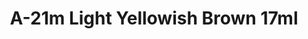 ---
layout: product
title: "A-21m Light Yellowish Brown 17ml"
price: "320" 
desc: "Akrilna boja 17mL"
img_path: "/assets/img/AK2248.jpg"
brand: "AK "
available: true
special_offer: false
new: false
soon: false
cat: "020000"
subcat: "020200"
subsubcat: "020203"
sifra: "AK2248"
popular: false
---